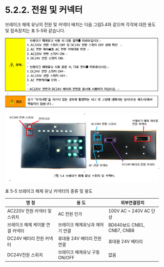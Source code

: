 ﻿# 5.2.2. 전원 및 커넥터

브레이크 해제 유닛의 전원 및 커넥터 배치는 다음 그림5.4와 같으며 각각에 대한 용도 및 접속장치는 표 5-5와 같습니다.

![](../../_assets/5.2.3._전원_및_커넥터(Hi6)-주의,경고.png  )

![](../../_assets/그림_5.4_브레이크_해제_유닛_스위치_및_커넥터.png  )

표 5-5 브레이크 해제 유닛 커넥터의 종류 및 용도

<table>
<thead>
  <tr>
    <th>명 칭</th>
    <th>용      도</th>
    <th>외부연결장치</th>
  </tr>
</thead>
<tbody>
  <tr>
    <td>AC220V 전원 커넥터 및 스위치</td>
    <td>AC 전원 인가</td>
    <td>100V AC ~ 240V AC 단상</td>
  </tr>
  <tr>
    <td>브레이크 해제 케이블 연결 커넥터</td>
    <td>브레이크 해제유닛과 제어기 연결</td>
    <td>BD640보드 CNB1, CNB7, CNB8</td>
  </tr>
  <tr>
    <td>DC24V 배터리 전원 커넥터</td>
    <td>휴대용 24V 배터리 전원 연결</td>
    <td>휴대용 24V 배터리</td>
  </tr>
  <tr>
    <td>DC24V전원 스위치</td>
    <td>브레이크 해제유닛 구동 ON/OFF</td>
    <td>없음</td>
  </tr>
</tbody>
</table>
